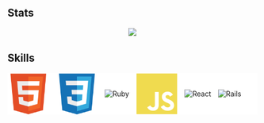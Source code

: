 ## Stats
  <div align=center>
    <img height="200px" src="https://github-readme-stats-two-sigma-59.vercel.app/api?username=scrollxz&theme=dark" />
  </div>

## Skills
  <div style="flex-basis: 48%; background-color: white;">
    <img align="center" alt="HTML" height="84" width="84" style="padding-right:10px" src="https://raw.githubusercontent.com/devicons/devicon/master/icons/html5/html5-original.svg">
    <img align="center" alt="CSS" height="84" width="84" style="padding-right:10px" src="https://raw.githubusercontent.com/devicons/devicon/master/icons/css3/css3-original.svg">
    <img align="center" alt="Ruby" height="84" width="84" style="padding-right:10px" src="https://cdn.jsdelivr.net/gh/devicons/devicon@latest/icons/ruby/ruby-original.svg" />
    <img align="center" alt="Js" height="84" width="84" style="padding-right:10px" src="https://raw.githubusercontent.com/devicons/devicon/master/icons/javascript/javascript-plain.svg">
    <img align="center" alt="React" height="84" width="84" style="padding-right:10px" src="https://cdn.jsdelivr.net/gh/devicons/devicon@latest/icons/react/react-original.svg" />
    <img align="center" alt="Rails" height="84" width="84" style="padding-right:10px" src="https://cdn.jsdelivr.net/gh/devicons/devicon@latest/icons/rails/rails-plain-wordmark.svg" />
  </div>
